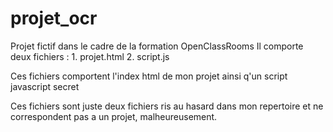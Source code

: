 # projet_ocr
Projet fictif dans le cadre de la formation OpenClassRooms
Il comporte deux fichiers :
	1. projet.html
	2. script.js

Ces fichiers comportent l'index html de mon projet ainsi q'un script javascript secret

Ces fichiers sont juste deux fichiers ris au hasard dans mon repertoire et ne correspondent pas a un projet, malheureusement.
